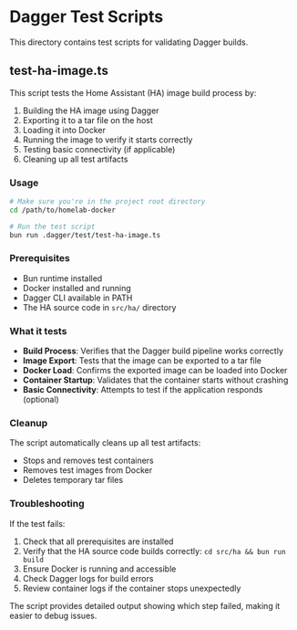 # Dagger Test Scripts

This directory contains test scripts for validating Dagger builds.

## test-ha-image.ts

This script tests the Home Assistant (HA) image build process by:

1. Building the HA image using Dagger
2. Exporting it to a tar file on the host
3. Loading it into Docker
4. Running the image to verify it starts correctly
5. Testing basic connectivity (if applicable)
6. Cleaning up all test artifacts

### Usage

```bash
# Make sure you're in the project root directory
cd /path/to/homelab-docker

# Run the test script
bun run .dagger/test/test-ha-image.ts
```

### Prerequisites

- Bun runtime installed
- Docker installed and running
- Dagger CLI available in PATH
- The HA source code in `src/ha/` directory

### What it tests

- **Build Process**: Verifies that the Dagger build pipeline works correctly
- **Image Export**: Tests that the image can be exported to a tar file
- **Docker Load**: Confirms the exported image can be loaded into Docker
- **Container Startup**: Validates that the container starts without crashing
- **Basic Connectivity**: Attempts to test if the application responds (optional)

### Cleanup

The script automatically cleans up all test artifacts:
- Stops and removes test containers
- Removes test images from Docker
- Deletes temporary tar files

### Troubleshooting

If the test fails:

1. Check that all prerequisites are installed
2. Verify that the HA source code builds correctly: `cd src/ha && bun run build`
3. Ensure Docker is running and accessible
4. Check Dagger logs for build errors
5. Review container logs if the container stops unexpectedly

The script provides detailed output showing which step failed, making it easier to debug issues.
